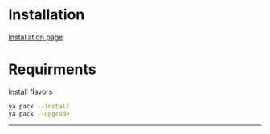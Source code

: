 # Installation

[Installation page](https://yazi-rs.github.io/docs/installation#source)

# Requirments

Install flavors

```sh
ya pack --install
ya pack --upgrade
```

---
